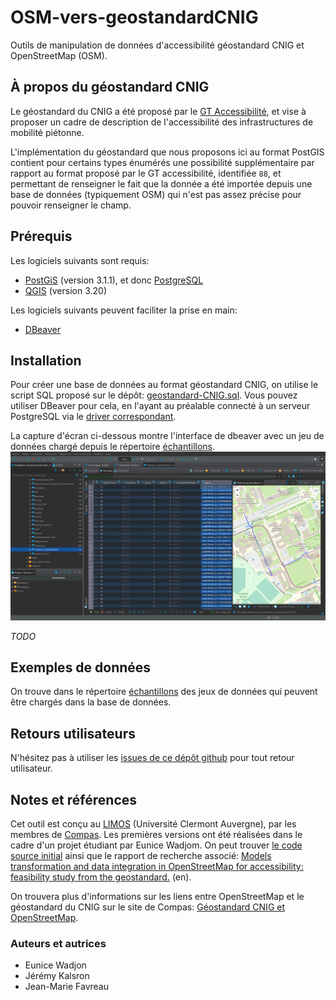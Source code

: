 # OSM-vers-geostandardCNIG
Outils de manipulation de données d'accessibilité géostandard CNIG et OpenStreetMap (OSM).

## À propos du géostandard CNIG
Le géostandard du CNIG a été proposé par le [GT Accessibilité](http://cnig.gouv.fr/?page_id=18058), et vise à proposer un cadre de description de l'accessibilité des infrastructures de mobilité piétonne.

L'implémentation du géostandard que nous proposons ici au format PostGIS contient pour certains types énumérés une possibilité supplémentaire par rapport au format proposé par le GT accessibilité, identifiée ```88```, et permettant de renseigner le fait que la donnée a été importée depuis une base de données (typiquement OSM) qui n'est pas assez précise pour pouvoir renseigner le champ.

## Prérequis

Les logiciels suivants sont requis:

* [PostGiS](https://postgis.net/) (version 3.1.1), et donc [PostgreSQL](https://www.postgresql.org/)
* [QGIS](https://www.qgis.org/) (version 3.20)

Les logiciels suivants peuvent faciliter la prise en main:

* [DBeaver](https://dbeaver.io/)

## Installation

Pour créer une base de données au format géostandard CNIG, on utilise le script SQL proposé sur le dépôt: [geostandard-CNIG.sql](postgis/geostandard-CNIG.sql).
Vous pouvez utiliser DBeaver pour cela, en l'ayant au préalable connecté à un serveur PostgreSQL via le [driver correspondant](https://dbeaver.com/docs/wiki/Database-drivers).

La capture d'écran ci-dessous montre l'interface de dbeaver avec un jeu de données chargé depuis le répertoire [échantillons](/echantillons/).
![Cheminements sur le campus des Cézeaux, Université Clermont Auvergne](images/dbeaver-UCA.png)


*TODO*

## Exemples de données

On trouve dans le répertoire [échantillons](/echantillons/) des jeux de données qui peuvent être chargés dans la base de données.

## Retours utilisateurs

N'hésitez pas à utiliser les [issues de ce dépôt github](https://github.com/jmtrivial/OSM-vers-geostandardCNIG/issues) pour tout retour utilisateur.

## Notes et références

Cet outil est conçu au [LIMOS](https://limos.fr) (Université Clermont Auvergne), par les membres de [Compas](https://compas.limos.fr). Les premières versions ont été réalisées dans le cadre d'un projet étudiant par Eunice Wadjom. On peut trouver [le code source initial](https://github.com/eunicewadjom/OSMCNIGProject) ainsi que le rapport de recherche associé: [Models transformation and data integration in OpenStreetMap for accessibility: feasibility study from the geostandard.](https://compas.limos.fr/files/Eunice_WADJOM_Research_Project_Report.pdf) (en).

On trouvera plus d'informations sur les liens entre OpenStreetMap et le géostandard du CNIG sur le site de Compas: [Géostandard CNIG et OpenStreetMap](https://compas.limos.fr/geostandard-CNIG-et-OSM/).

### Auteurs et autrices

* Eunice Wadjon
* Jérémy Kalsron
* Jean-Marie Favreau

